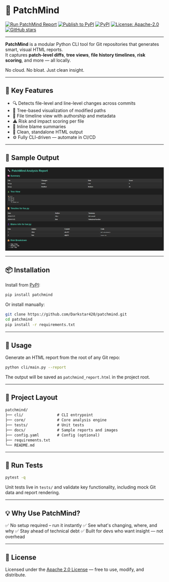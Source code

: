 # 🧠 PatchMind

[![Run PatchMind Report](https://github.com/Darkstar420/patchmind/actions/workflows/patchmind.yml/badge.svg?branch=main)](https://github.com/Darkstar420/patchmind/actions/workflows/patchmind.yml)
[![Publish to PyPI](https://github.com/Darkstar420/patchmind/actions/workflows/publish.yml/badge.svg?branch=main)](https://github.com/Darkstar420/patchmind/actions/workflows/publish.yml)
[![PyPI](https://img.shields.io/pypi/v/patchmind)](https://pypi.org/project/patchmind/)
[![License: Apache-2.0](https://img.shields.io/badge/License-Apache%202.0-green.svg)](https://opensource.org/licenses/Apache-2.0)
[![GitHub stars](https://img.shields.io/github/stars/Darkstar420/patchmind?style=social)](https://github.com/Darkstar420/patchmind/stargazers)

---

**PatchMind** is a modular Python CLI tool for Git repositories that generates smart, visual HTML reports.  
It captures **patch-level diffs**, **tree views**, **file history timelines**, **risk scoring**, and more — all locally.

No cloud. No bloat. Just clean insight.

---

## 🚀 Key Features

- 🔍 Detects file-level and line-level changes across commits
- 🌳 Tree-based visualization of modified paths
- 📅 File timeline view with authorship and metadata
- ⚠️ Risk and impact scoring per file
- 👤 Inline blame summaries
- 📄 Clean, standalone HTML output
- ⚙️ Fully CLI-driven — automate in CI/CD

---

## 📸 Sample Output

![PatchMind HTML Report Sample](docs/patchmind_report_sample.png)

---

## 📦 Installation

Install from [PyPI](https://pypi.org/project/patchmind/):

```bash
pip install patchmind
````

Or install manually:

```bash
git clone https://github.com/Darkstar420/patchmind.git
cd patchmind
pip install -r requirements.txt
```

---

## 🧪 Usage

Generate an HTML report from the root of any Git repo:

```bash
python cli/main.py --report
```

The output will be saved as `patchmind_report.html` in the project root.

---

## 📂 Project Layout

```
patchmind/
├── cli/               # CLI entrypoint
├── core/              # Core analysis engine
├── tests/             # Unit tests
├── docs/              # Sample reports and images
├── config.yaml        # Config (optional)
├── requirements.txt
└── README.md
```

---

## 🧪 Run Tests

```bash
pytest -q
```

Unit tests live in `tests/` and validate key functionality, including mock Git data and report rendering.

---

## 💡 Why Use PatchMind?

✅ No setup required – run it instantly
✅ See what's changing, where, and why
✅ Stay ahead of technical debt
✅ Built for devs who want insight — not overhead

---

## 📄 License

Licensed under the [Apache 2.0 License](https://opensource.org/licenses/Apache-2.0) — free to use, modify, and distribute.
